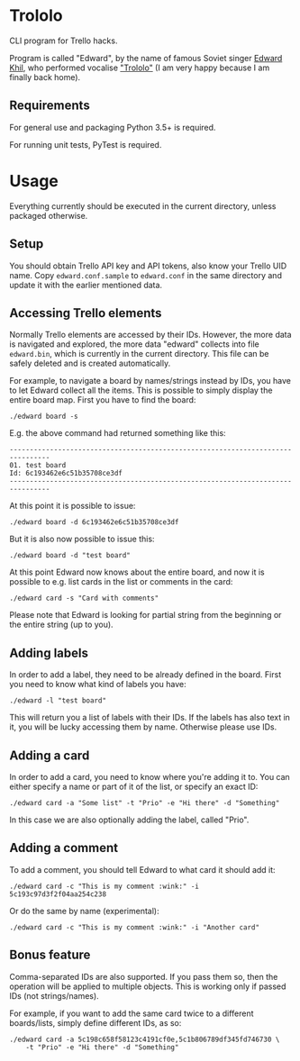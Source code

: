 # Trololo

CLI program for Trello hacks.

Program is called "Edward", by the name
of famous Soviet singer [Edward Khil](https://en.wikipedia.org/wiki/Eduard_Khil), who performed vocalise ["Trololo"](https://www.youtube.com/watch?v=OfaCTg_2les)
(I am very happy because I am finally back home).

## Requirements

For general use and packaging Python 3.5+ is required.

For running unit tests, PyTest is required.


# Usage

Everything currently should be executed in the current directory,
unless packaged otherwise.

## Setup

You should obtain Trello API key and API tokens, also know your Trello
UID name. Copy `edward.conf.sample` to `edward.conf` in the same
directory and update it with the earlier mentioned data.

## Accessing Trello elements

Normally Trello elements are accessed by their IDs. However, the more
data is navigated and explored, the more data "edward" collects into
file `edward.bin`, which is currently in the current directory. This
file can be safely deleted and is created automatically.

For example, to navigate a board by names/strings instead by IDs, you
have to let Edward collect all the items. This is possible to simply
display the entire board map. First you have to find the board:

```
./edward board -s
```

E.g. the above command had returned something like this:

```
--------------------------------------------------------------------------------
01. test board
Id: 6c193462e6c51b35708ce3df
--------------------------------------------------------------------------------
```

At this point it is possible to issue:

```
./edward board -d 6c193462e6c51b35708ce3df

```

But it is also now possible to issue this:

```
./edward board -d "test board"
```

At this point Edward now knows about the entire board, and now it is
possible to e.g. list cards in the list or comments in the card:


```
./edward card -s "Card with comments"
```

Please note that Edward is looking for partial string from the
beginning or the entire string (up to you).


## Adding labels

In order to add a label, they need to be already defined in the
board. First you need to know what kind of labels you have:

```
./edward -l "test board"
```

This will return you a list of labels with their IDs. If the labels
has also text in it, you will be lucky accessing them by
name. Otherwise please use IDs.

## Adding a card

In order to add a card, you need to know where you're adding it
to. You can either specify a name or part of it of the list, or
specify an exact ID:

```
./edward card -a "Some list" -t "Prio" -e "Hi there" -d "Something"
```

In this case we are also optionally adding the label, called
"Prio".

## Adding a comment

To add a comment, you should tell Edward to what card it should add
it:

```
./edward card -c "This is my comment :wink:" -i 5c193c97d3f2f04aa254c238
```

Or do the same by name (experimental):

```
./edward card -c "This is my comment :wink:" -i "Another card"
```

## Bonus feature

Comma-separated IDs are also supported. If you pass them so, then the
operation will be applied to multiple objects. This is working only if
passed IDs (not strings/names).

For example, if you want to add the same card twice to a different
boards/lists, simply define different IDs, as so:

```
./edward card -a 5c198c658f58123c4191cf0e,5c1b806789df345fd746730 \
    -t "Prio" -e "Hi there" -d "Something"

```
